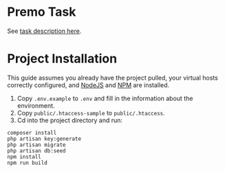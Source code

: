 # Premo Task

See [task description here](https://github.com/DiCore/PremoTask).

# Project Installation

This guide assumes you already have the project pulled, your virtual hosts correctly configured, and [NodeJS](https://nodejs.org/en/) and [NPM](https://www.npmjs.com/) are installed.

1. Copy `.env.example`  to `.env` and fill in the information about the environment.
2. Copy `public/.htaccess-sample`  to `public/.htaccess`.
3. Cd into the project directory and run:

 ```
composer install
php artisan key:generate
php artisan migrate
php artisan db:seed
npm install
npm run build
 ```
